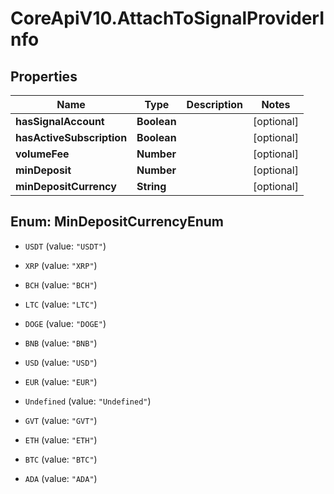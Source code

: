 # CoreApiV10.AttachToSignalProviderInfo

## Properties
Name | Type | Description | Notes
------------ | ------------- | ------------- | -------------
**hasSignalAccount** | **Boolean** |  | [optional] 
**hasActiveSubscription** | **Boolean** |  | [optional] 
**volumeFee** | **Number** |  | [optional] 
**minDeposit** | **Number** |  | [optional] 
**minDepositCurrency** | **String** |  | [optional] 


<a name="MinDepositCurrencyEnum"></a>
## Enum: MinDepositCurrencyEnum


* `USDT` (value: `"USDT"`)

* `XRP` (value: `"XRP"`)

* `BCH` (value: `"BCH"`)

* `LTC` (value: `"LTC"`)

* `DOGE` (value: `"DOGE"`)

* `BNB` (value: `"BNB"`)

* `USD` (value: `"USD"`)

* `EUR` (value: `"EUR"`)

* `Undefined` (value: `"Undefined"`)

* `GVT` (value: `"GVT"`)

* `ETH` (value: `"ETH"`)

* `BTC` (value: `"BTC"`)

* `ADA` (value: `"ADA"`)




